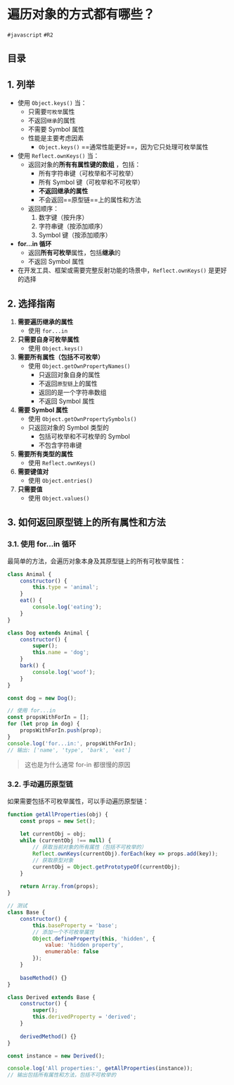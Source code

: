 
# 遍历对象的方式都有哪些？

`#javascript` `#R2` 


## 目录
<!-- toc -->
 ## 1. 列举 

- 使用 `Object.keys()` 当：
    - 只需要`可枚举`属性
    - 不返回`继承`的属性
    - 不需要 Symbol 属性
    - 性能是主要考虑因素
        - `Object.keys()` ==通常性能更好==，因为它只处理可枚举属性 
- 使用 `Reflect.ownKeys()` 当：
    - 返回对象的**所有有属性键的数组** ，包括：
        - 所有字符串键（可枚举和不可枚举）
        - 所有 Symbol 键（可枚举和不可枚举）
        - **不返回继承的属性** 
        - 不会返回==原型链==上的属性和方法
    - 返回顺序：
        1. 数字键（按升序）
        2. 字符串键（按添加顺序）
        3. Symbol 键（按添加顺序）
- **for...in 循环**
	- 返回**所有可枚举**属性，包括**继承**的
	- 不返回 Symbol 属性
- 在开发工具、框架或需要完整反射功能的场景中，`Reflect.ownKeys()` 是更好的选择

## 2. 选择指南

1. **需要遍历继承的属性**
    - 使用 `for...in`
2. **只需要自身可枚举属性**
    - 使用 `Object.keys()`
3. **需要所有属性（包括不可枚举）**
    - 使用 `Object.getOwnPropertyNames()`
        - 只返回对象自身的属性
        - 不返回`原型链`上的属性
        - 返回的是一个字符串数组
        - 不返回 Symbol 属性
4. **需要 Symbol 属性**
    - 使用 `Object.getOwnPropertySymbols()`
    - 只返回对象的 Symbol 类型的
        - 包括可枚举和不可枚举的 Symbol
        - 不包含字符串键
5. **需要所有类型的属性**
    - 使用 `Reflect.ownKeys()`
6. **需要键值对**
    - 使用 `Object.entries()`
7. **只需要值**
    - 使用 `Object.values()`

## 3. 如何返回原型链上的所有属性和方法

### 3.1. 使用 for...in 循环

最简单的方法，会遍历对象本身及其原型链上的所有可枚举属性：

```javascript
class Animal {
    constructor() {
        this.type = 'animal';
    }
    eat() {
        console.log('eating');
    }
}

class Dog extends Animal {
    constructor() {
        super();
        this.name = 'dog';
    }
    bark() {
        console.log('woof');
    }
}

const dog = new Dog();

// 使用 for...in
const propsWithForIn = [];
for (let prop in dog) {
    propsWithForIn.push(prop);
}
console.log('for...in:', propsWithForIn);
// 输出: ['name', 'type', 'bark', 'eat']
```

>  这也是为什么通常 for-in 都很慢的原因

### 3.2. 手动遍历原型链

如果需要包括不可枚举属性，可以手动遍历原型链：

```javascript hl:5
function getAllProperties(obj) {
    const props = new Set();
    
    let currentObj = obj;
    while (currentObj !== null) {
        // 获取当前对象的所有属性（包括不可枚举的）
        Reflect.ownKeys(currentObj).forEach(key => props.add(key));
        // 获取原型对象
        currentObj = Object.getPrototypeOf(currentObj);
    }
    
    return Array.from(props);
}

// 测试
class Base {
    constructor() {
        this.baseProperty = 'base';
        // 添加一个不可枚举属性
        Object.defineProperty(this, 'hidden', {
            value: 'hidden property',
            enumerable: false
        });
    }
    
    baseMethod() {}
}

class Derived extends Base {
    constructor() {
        super();
        this.derivedProperty = 'derived';
    }
    
    derivedMethod() {}
}

const instance = new Derived();

console.log('All properties:', getAllProperties(instance));
// 输出包括所有属性和方法，包括不可枚举的
```
